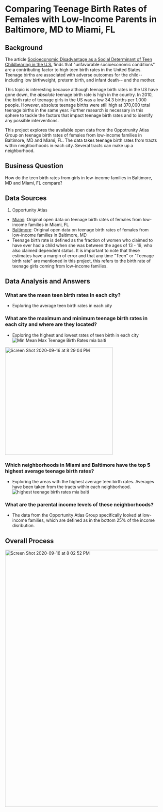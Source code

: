 # Comparing Teenage Birth Rates of Females with Low-Income Parents in Baltimore, MD to Miami, FL
## Background
  The article [Socioeconomic Disadvantage as a Social Determinant of Teen Childbearing in the U.S.](https://www.ncbi.nlm.nih.gov/pmc/articles/PMC3562742/) finds that "unfavorable socioeconomic conditions" are a contributing factor to high teen birth rates in the United States. Teenage births are associated with adverse outcomes for the child-- including low birthweight, preterm birth, and infant death-- and the mother. 
  
  This topic is interesting because although teenage birth rates in the US have gone down, the _absolute_ teenage birth rate is  high in the country. In 2010, the birth rate of teenage girls in the US was a low 34.3 births per 1,000 people. However, absolute teenage births were still high at 370,000 total teenage births in the same year. Further research is necessary in this sphere to tackle the factors that impact teenage birth rates and to identify any possible interventions. 
  
  This project explores the available open data from the Oppotrunity Atlas Group on teenage birth rates of females from low-income families in Baltimore, MD and Miami, FL. The data takes teenage birth rates from tracts within neighborhoods in each city. Several tracts can make up a neighborhood.
  
  ## Business Question
How do the teen birth rates from girls in low-income families in Baltimore, MD and Miami, FL compare?

## Data Sources
1. Opportunity Atlas
  - [Miami](https://github.com/vickidecastro/comparing-baltimore-miami-teenage-birthrate-lowincome-parents/blob/master/shown_tract_teenbirth_rP_gF_p25%20miami.csv): Original open data on teenage birth rates of females from low-income families in Miami, FL
  - [Baltimore](https://github.com/vickidecastro/comparing-baltimore-miami-teenage-birthrate-lowincome-parents/blob/master/shown_tract_teenbirth_rP_gF_p25%20baltimore.csv): Original open data on teenage birth rates of females from low-income families in Baltimore, MD
  - Teenage birth rate is defined as the fraction of women who claimed to have ever had a child when she was between the ages of 13 - 19, who also claimed dependent status. It is important to note that these estimates have a margin of error and that any time "Teen" or "Teenage birth rate" are mentioned in this project, this refers to the birth rate of teenage girls coming from low-income families.
  
  ## Data Analysis and Answers
  ### What are the mean teen birth rates in each city? 
  - Exploring the average teen birth rates in each city
  ### What are the maximum and minimum teenage birth rates in each city and where are they located?
  - Exploring the highest and lowest rates of teen birth in each city 
  ![Min Mean Max Teenage Birth Rates mia balti](https://user-images.githubusercontent.com/70858878/93406352-7235d900-f85d-11ea-91ce-ce0e2bcf9d1f.png)

  <img width="354" alt="Screen Shot 2020-09-16 at 8 29 04 PM" src="https://user-images.githubusercontent.com/70858878/93405593-5e897300-f85b-11ea-81da-5f568364e5e7.png">
  
  ### Which neighborhoods in Miami and Baltimore have the top 5 highest average teenage birth rates? 
  - Exploring the areas with the highest average teen birth rates. Averages have been taken from the tracts within each neighborhood.
![highest teenage birth rates mia balti](https://user-images.githubusercontent.com/70858878/93405310-a1971680-f85a-11ea-8440-44e89603c440.png)

  ### What are the parental income levels of these neighborhoods? 
  - The data from the Opportunity Atlas Group specifically looked at low-income families, which are defined as in the bottom 25% of the income disribution. 

## Overall Process
<img width="844" alt="Screen Shot 2020-09-16 at 8 02 52 PM" src="https://user-images.githubusercontent.com/70858878/93404989-c212a100-f859-11ea-8241-ab672cd1dab3.png">
